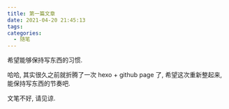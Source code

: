 ```yaml
---
title: 第一篇文章
date: 2021-04-20 21:45:13
tags: 
categories:
  - 随笔
---
```


希望能够保持写东西的习惯.

哈哈, 其实很久之前就折腾了一次 hexo + github page 了, 希望这次重新整起来, 能保持写东西的节奏吧.

文笔不好, 请见谅.
